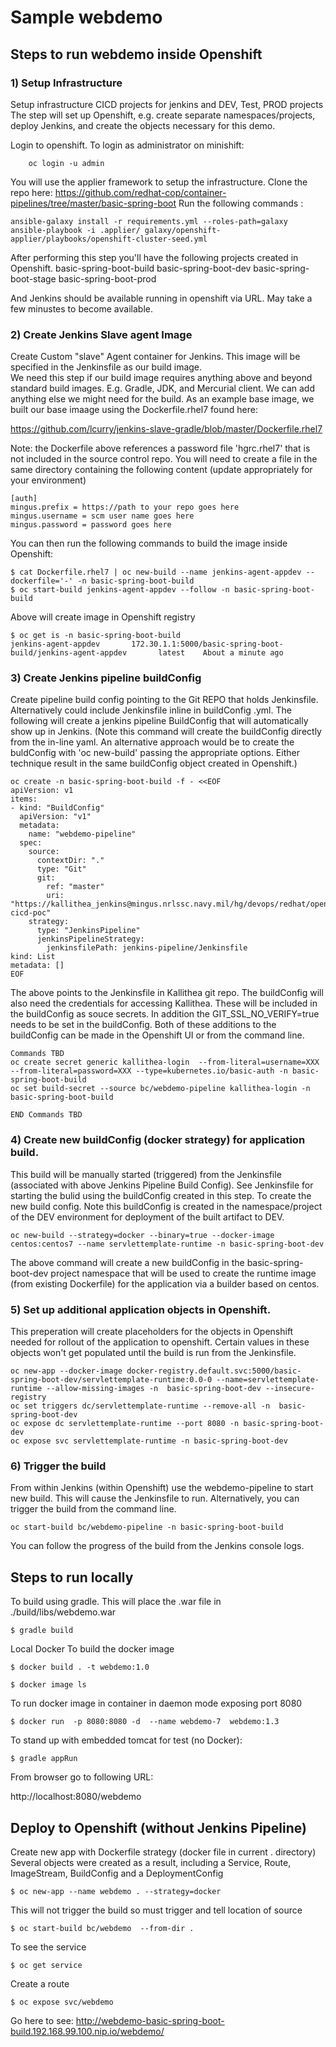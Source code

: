 # Sample webdemo

## Steps to run webdemo inside Openshift 

### 1) Setup Infrastructure
Setup infrastructure CICD projects for jenkins and DEV, Test, PROD projects
The step will set up Openshift, e.g. create separate namespaces/projects, deploy Jenkins, and create the
objects necessary for this demo.

Login to openshift.
To login as administrator on minishift:
```
    oc login -u admin
```
You will use the applier framework to setup the infrastructure.
Clone the repo here:
https://github.com/redhat-cop/container-pipelines/tree/master/basic-spring-boot
Run the following commands :
```
ansible-galaxy install -r requirements.yml --roles-path=galaxy
ansible-playbook -i .applier/ galaxy/openshift-applier/playbooks/openshift-cluster-seed.yml
```
After performing this step you'll have the following projects created in Openshift.
basic-spring-boot-build
basic-spring-boot-dev
basic-spring-boot-stage
basic-spring-boot-prod

And Jenkins should be available running in openshift via URL. May take a few minustes to become available. 


### 2) Create Jenkins Slave agent Image  
Create Custom "slave" Agent container for Jenkins.  This image will be specified in the Jenkinsfile as our build image.  
We need this step if our build image requires anything above and beyond standard build images. 
E.g. Gradle, JDK, and Mercurial client.
We can add anything else we might need for the build.
As an example base image, we built our base imaage using the Dockerfile.rhel7 found here:

https://github.com/lcurry/jenkins-slave-gradle/blob/master/Dockerfile.rhel7

Note: the Dockerfile above references a password file 'hgrc.rhel7' that is not included in the source control repo.
You will need to create a file in the same directory containing the following content 
(update appropriately for your environment)

```
[auth]
mingus.prefix = https://path to your repo goes here
mingus.username = scm user name goes here
mingus.password = password goes here

```
You can then run the following commands to build the image inside Openshift:

```
$ cat Dockerfile.rhel7 | oc new-build --name jenkins-agent-appdev --dockerfile='-' -n basic-spring-boot-build
$ oc start-build jenkins-agent-appdev --follow -n basic-spring-boot-build
```

Above will create image in Openshift registry
```
$ oc get is -n basic-spring-boot-build
jenkins-agent-appdev       172.30.1.1:5000/basic-spring-boot-build/jenkins-agent-appdev       latest    About a minute ago
```


### 3) Create Jenkins pipeline buildConfig 
Create pipeline build config pointing to the Git REPO that holds Jenkinsfile.
Alternatively could include Jenkinsfile inline in buildConfig .yml. 
The following will create a jenkins pipeline BuildConfig that will automatically show up in Jenkins.
(Note this command will create the buildConfig directly from the in-line yaml.  An alternative approach would 
be to create the buldConfig with 'oc new-build' passing the appropriate options. Either technique result in the same
buildConfig object created in Openshift.)   
```
oc create -n basic-spring-boot-build -f - <<EOF
apiVersion: v1
items:
- kind: "BuildConfig"
  apiVersion: "v1"
  metadata:
    name: "webdemo-pipeline"
  spec:
    source:
      contextDir: "."
      type: "Git"
      git:
        ref: "master"
        uri: "https://kallithea_jenkins@mingus.nrlssc.navy.mil/hg/devops/redhat/openshift-cicd-poc"
    strategy:
      type: "JenkinsPipeline"
      jenkinsPipelineStrategy:
        jenkinsfilePath: jenkins-pipeline/Jenkinsfile
kind: List
metadata: []
EOF
```
The above points to the Jenkinsfile in Kallithea git repo.  The buildConfig will also need the credentials for
accessing Kallithea.  These will be included in the buildConfig as souce secrets.  In addition the GIT_SSL_NO_VERIFY=true 
needs to be set in the buildConfig.
Both of these additions to the buildConfig can be made in the Openshift UI or from the command line.

```
Commands TBD
oc create secret generic kallithea-login  --from-literal=username=XXX --from-literal=password=XXX --type=kubernetes.io/basic-auth -n basic-spring-boot-build
oc set build-secret --source bc/webdemo-pipeline kallithea-login -n basic-spring-boot-build

END Commands TBD
```


### 4) Create new buildConfig (docker strategy) for application build. 

This build will be manually started (triggered) from the Jenkinsfile (associated with above Jenkins Pipeline Build Config).  See Jenkinsfile for starting the bulid using the buildConfig created in this step.
To create the new build config.  Note this buildConfig is created in the namespace/project of the DEV environment for deployment 
of the built artifact to DEV.
```
oc new-build --strategy=docker --binary=true --docker-image centos:centos7 --name servlettemplate-runtime -n basic-spring-boot-dev
```
The above command will create a new buildConfig in the basic-spring-boot-dev project namespace that will be used to create the runtime image (from existing Dockerfile) for the application via a builder based on centos.

### 5) Set up additional application objects in Openshift.
This preperation will create placeholders for the objects in Openshift needed for rollout of the application to openshift.
Certain values in these objects won't get populated until the build is run from the Jenkinsfile.

```
oc new-app --docker-image docker-registry.default.svc:5000/basic-spring-boot-dev/servlettemplate-runtime:0.0-0 --name=servlettemplate-runtime --allow-missing-images -n  basic-spring-boot-dev --insecure-registry
oc set triggers dc/servlettemplate-runtime --remove-all -n  basic-spring-boot-dev
oc expose dc servlettemplate-runtime --port 8080 -n basic-spring-boot-dev
oc expose svc servlettemplate-runtime -n basic-spring-boot-dev
```

### 6) Trigger the build  
From within Jenkins (within Openshift) use the webdemo-pipeline to start new build. 
This will cause the Jenkinsfile to run.  Alternatively, you can trigger the build from the command line.
```
oc start-build bc/webdemo-pipeline -n basic-spring-boot-build

```
You can follow the progress of the build from the Jenkins console logs.


## Steps to run locally 

To build using gradle. This will place the .war file in ./build/libs/webdemo.war
```
$ gradle build      
```

Local Docker 
To build the docker image
```
$ docker build . -t webdemo:1.0

$ docker image ls
```
To run docker image in container in daemon mode exposing port 8080
```
$ docker run  -p 8080:8080 -d  --name webdemo-7  webdemo:1.3
```
To stand up with embedded tomcat for test (no Docker):
```
$ gradle appRun
```
From browser go to following URL:

http://localhost:8080/webdemo

## Deploy to Openshift  (without Jenkins Pipeline)
Create new app with Dockerfile strategy (docker file in current . directory)
Several objects were created as a result, including a Service, Route, ImageStream, BuildConfig and a DeploymentConfig
```
$ oc new-app --name webdemo . --strategy=docker
```
This will not trigger the build so must trigger and tell location of source
```
$ oc start-build bc/webdemo  --from-dir .
```
To see the service
```
$ oc get service
```

Create a route
```
$ oc expose svc/webdemo
```
Go here to see:
http://webdemo-basic-spring-boot-build.192.168.99.100.nip.io/webdemo/

